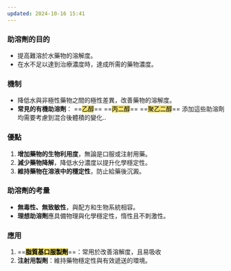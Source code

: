 ```yaml
---
updated: 2024-10-16 15:41
---
```

### 助溶劑的目的

- 提高難溶於水藥物的溶解度。
- 在水不足以達到治療濃度時，達成所需的藥物濃度。

### 機制

- 降低水與非極性藥物之間的極性差異，改善藥物的溶解度。
- **常見的有機助溶劑**：
  ==<mark style="background: #EED841C2;">乙醇</mark>==
  ==<mark style="background: #EED841C2;">丙二醇</mark>==
  ==<mark style="background: #EED841C2;">聚乙二醇</mark>==
  添加這些助溶劑均需要考慮到混合後體積的變化..
<!--SR:!2024-10-19,3,244!2024-10-15,1,230!2024-10-17,1,210-->

### 優點

1. **增加藥物的生物利用度**，無論是口服或注射用藥。
2. **減少藥物降解**，降低水分濃度以提升化學穩定性。
3. **維持藥物在溶液中的穩定性**，防止給藥後沉澱。

### 助溶劑的考量

- **無毒性、無致敏性**，與配方和生物系統相容。
- **理想助溶劑**應具備物理與化學穩定性，惰性且不刺激性。

### 應用

1. ==<mark style="background: #EED841C2;">**脂質基口服製劑**</mark>==：常用於改善溶解度，且易吸收
2. **注射用製劑**：維持藥物穩定性與有效遞送的環境。
<!--SR:!2024-10-19,3,250-->
